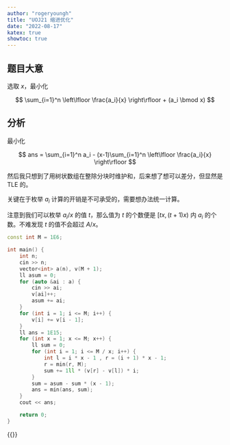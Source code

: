 ```yaml
---
author: "rogeryoungh"
title: "UOJ21 缩进优化"
date: "2022-08-17"
katex: true
showtoc: true
---
```


## 题目大意

选取 $x$，最小化

$$
\sum_{i=1}^n \left\lfloor \frac{a_i}{x} \right\rfloor + (a_i \bmod x)
$$

## 分析

最小化

$$
ans = \sum_{i=1}^n a_i - (x-1)\sum_{i=1}^n \left\lfloor \frac{a_i}{x} \right\rfloor
$$

然后我只想到了用树状数组在整除分块时维护和，后来想了想可以差分，但显然是 TLE 的。

关键在于枚举 $a_i$ 计算的开销是不可承受的，需要想办法统一计算。

注意到我们可以枚举 $a_i / x$ 的值 $t$，那么值为 $t$ 的个数便是 $[tx, (t+1)x)$ 内 $a_i$ 的个数。不难发现 $t$ 的值不会超过 $A / x$。



```cpp
const int M = 1E6;

int main() {
	int n;
	cin >> n;
	vector<int> a(n), v(M + 1);
	ll asum = 0;
	for (auto &ai : a) {
		cin >> ai;
		v[ai]++;
		asum += ai;
	}
	for (int i = 1; i <= M; i++) {
		v[i] += v[i - 1];
	}
	ll ans = 1E15;
	for (int x = 1; x <= M; x++) {
		ll sum = 0;
		for (int i = 1; i <= M / x; i++) {
			int l = i * x - 1 , r = (i + 1) * x - 1;
			r = min(r, M);
			sum += 1ll * (v[r] - v[l]) * i;
		}
		sum = asum - sum * (x - 1);
		ans = min(ans, sum);
	}
	cout << ans;

	return 0;
}

```

{{<full-code url="Luogu/3x/P3312.cpp">}}
